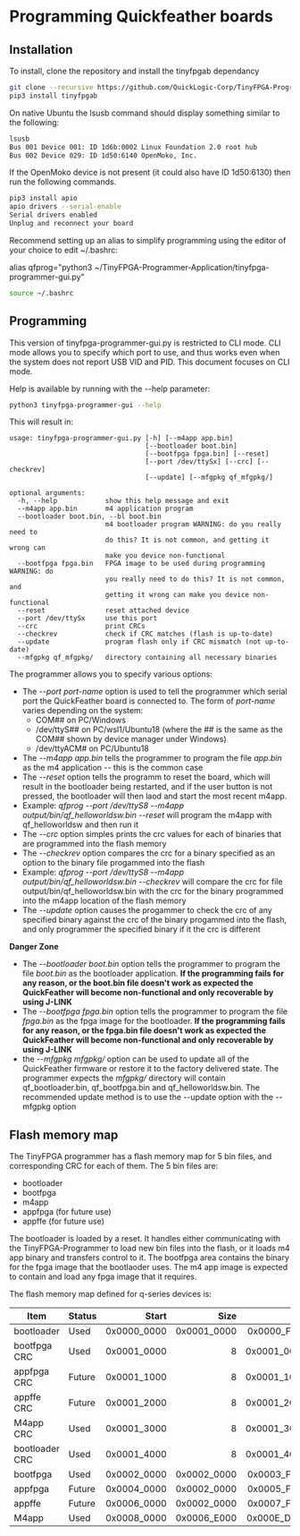 # Programming Quickfeather boards

## Installation

To install, clone the repository and install the tinyfpgab dependancy
```sh
git clone --recursive https://github.com/QuickLogic-Corp/TinyFPGA-Programmer-Application.git
pip3 install tinyfpgab
```

On native Ubuntu the lsusb command should display something similar to the following:

```sh
lsusb
Bus 001 Device 001: ID 1d6b:0002 Linux Foundation 2.0 root hub
Bus 002 Device 029: ID 1d50:6140 OpenMoko, Inc.
```

If the OpenMoko device is not present (it could also have ID 1d50:6130) then run the following commands.

```sh
pip3 install apio
apio drivers --serial-enable
Serial drivers enabled
Unplug and reconnect your board
```

Recommend setting up an alias to simplify programming using the editor of your choice to edit ~/.bashrc:

alias qfprog="python3 ~/TinyFPGA-Programmer-Application/tinyfpga-programmer-gui.py"

```sh
source ~/.bashrc
```

## Programming
This version of tinyfpga-programmer-gui.py is restricted to CLI mode.  CLI mode allows you to specify which port to use, and thus works even when the system does not
report USB VID and PID.  This document focuses on CLI mode.

Help is available by running with the --help parameter:

```sh
python3 tinyfpga-programmer-gui --help
```
This will result in:
```
usage: tinyfpga-programmer-gui.py [-h] [--m4app app.bin]
                                  [--bootloader boot.bin]
                                  [--bootfpga fpga.bin] [--reset]
                                  [--port /dev/ttySx] [--crc] [--checkrev]
                                  [--update] [--mfgpkg qf_mfgpkg/]

optional arguments:
  -h, --help            show this help message and exit
  --m4app app.bin       m4 application program
  --bootloader boot.bin, --bl boot.bin
                        m4 bootloader program WARNING: do you really need to
                        do this? It is not common, and getting it wrong can
                        make you device non-functional
  --bootfpga fpga.bin   FPGA image to be used during programming WARNING: do
                        you really need to do this? It is not common, and
                        getting it wrong can make you device non-functional
  --reset               reset attached device
  --port /dev/ttySx     use this port
  --crc                 print CRCs
  --checkrev            check if CRC matches (flash is up-to-date)
  --update              program flash only if CRC mismatch (not up-to-date)
  --mfgpkg qf_mfgpkg/   directory containing all necessary binaries
  ```
The programmer allows you to specify various options:
* The *--port port-name* option is used to tell the programmer which serial port the QuickFeather board is connected to. The form of *port-name* varies depending on the system: 
   * COM## on PC/Windows
   * /dev/ttyS## on PC/wsl1/Ubuntu18 (where the ## is the same as the COM## shown by device manager under Windows)
   * /dev/ttyACM# on PC/Ubuntu18
 * The *--m4app app.bin* tells the programmer to program the file *app.bin* as the m4 application -- this is the common case
 * The *--reset* option tells the programm to reset the board, which will result in the bootloader being restarted, and if the user button is not pressed, the bootloader will then laod and start the most recent m4app.
  * Example: *qfprog --port /dev/ttyS8 --m4app output/bin/qf_helloworldsw.bin --reset* will program the m4app with qf_helloworldsw and then run it
 * The *--crc* option simples prints the crc values for each of binaries that are programmed into the flash memory
 * The *--checkrev* option compares the crc for a binary specified as an option to the binary file progammed into the flash
  * Example: *qfprog --port /dev/ttyS8 --m4app output/bin/qf_helloworldsw.bin --checkrev* will compare the crc for file output/bin/qf_helloworldsw.bin with the crc for the binary programmed into the m4app location of the flash memory
* The *--update* option causes the progammer to check the crc of any specified binary against the crc of the binary progammed into the flash, and only programmer the specified binary if it the crc is different

**Danger Zone**
* The *--bootloader boot.bin* option tells the programmer to program the file *boot.bin* as the bootloader application. **If the programming fails for any reason, or the boot.bin file doesn't work as expected the QuickFeather will become non-functional and only recoverable by using J-LINK**
* The *--bootfpga fpga.bin* option tells the programmer to program the file *fpga.bin* as the fpga image for the bootloader. **If the programming fails for any reason, or the fpga.bin file doesn't work as expected the QuickFeather will become non-functional and only recoverable by using J-LINK**
* the *--mfgpkg mfgpkg/* option can be used to update all of the QuickFeather firmware or restore it to the factory delivered state.  The programmer expects the *mfgpkg/* directory will contain qf_bootloader.bin, qf_bootfpga.bin and qf_helloworldsw.bin.  The recommended update method is to use the --update option with the --mfgpkg option


## Flash memory map
The TinyFPGA programmer has a flash memory map for 5 bin files, and corresponding CRC for each of them.
The 5 bin files are:
  * bootloader
  * bootfpga
  * m4app
  * appfpga (for future use)
  * appffe (for future use)
  
The bootloader is loaded by a reset.  It handles either communicating with the TinyFPGA-Programmer to load new bin files into the flash,
or it loads m4 app binary and transfers control to it.  The bootfpga area contains the binary for the fpga image that the bootlaoder uses.
The m4 app image is expected to contain and load any fpga image that it requires.

The flash memory map defined for q-series devices is:

|Item	        |Status	|Start	    |Size	    |End		        |Start	    |Size	    |End|
|-----          |-------|----------:|----------:|------------------:|----------:|----------:|--:|
|bootloader	    |Used	|0x0000_0000|0x0001_0000|0x0000_FFFF		|-   	     |65,536 	|65,536 |
|bootfpga CRC	|Used	|0x0001_0000|          8|	0x0001_0007		|65,536 	 |8 	  |65,544| 
|appfpga CRC	|Future	|0x0001_1000|	          8|	0x0001_1007	|	 69,632 |	      8 |	  69,640 
appffe CRC	    |Future	|0x0001_2000|	          8|	0x0001_2007	|	 73,728 |	      8 |	  73,736 
M4app CRC	    |Used	|0x0001_3000|	          8|	0x0001_3007	|	 77,824 |	      8 |	  77,832 
bootloader CRC	|Used	|0x0001_4000|	          8|	0x0001_4007	|	 81,920 |	      8 |	  81,928 
bootfpga	    |Used	|0x0002_0000|	0x0002_0000|	0x0003_FFFF	|	 131,072 |	 131,072 |	 262,144 
appfpga	        |Future	|0x0004_0000|	0x0002_0000|	0x0005_FFFF	|	 262,144 |	 131,072 |	 393,216 
appffe	        |Future	|0x0006_0000|	0x0002_0000|	0x0007_FFFF	|	 393,216 |	 131,072 |	 524,288 
M4app	        |Used	|0x0008_0000|	0x0006_E000|	0x000E_DFFF	|	 524,288 |	 450,560 |	 974,848 

